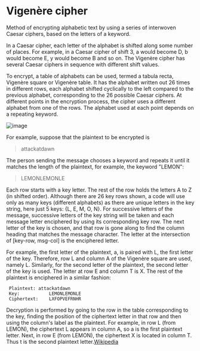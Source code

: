 # Vigenère cipher
Method of encrypting alphabetic text by using a series of interwoven Caesar ciphers, based on the letters of a keyword.

In a Caesar cipher, each letter of the alphabet is shifted along some number of places. For example, in a Caesar cipher of shift 3, a would become D, b would become E, y would become B and so on. The Vigenère cipher has several Caesar ciphers in sequence with different shift values.

To encrypt, a table of alphabets can be used, termed a tabula recta, Vigenère square or Vigenère table. It has the alphabet written out 26 times in different rows, each alphabet shifted cyclically to the left compared to the previous alphabet, corresponding to the 26 possible Caesar ciphers. At different points in the encryption process, the cipher uses a different alphabet from one of the rows. The alphabet used at each point depends on a repeating keyword.

![image](https://user-images.githubusercontent.com/35137354/152219943-d2660014-a2a2-4390-a590-9bdb1222a92d.png)

For example, suppose that the plaintext to be encrypted is

> attackatdawn

The person sending the message chooses a keyword and repeats it until it matches the length of the plaintext, for example, the keyword "LEMON":

> LEMONLEMONLE

Each row starts with a key letter. The rest of the row holds the letters A to Z (in shifted order). Although there are 26 key rows shown, a code will use only as many keys (different alphabets) as there are unique letters in the key string, here just 5 keys: {L, E, M, O, N}. For successive letters of the message, successive letters of the key string will be taken and each message letter enciphered by using its corresponding key row. The next letter of the key is chosen, and that row is gone along to find the column heading that matches the message character. The letter at the intersection of [key-row, msg-col] is the enciphered letter.

For example, the first letter of the plaintext, a, is paired with L, the first letter of the key. Therefore, row L and column A of the Vigenère square are used, namely L. Similarly, for the second letter of the plaintext, the second letter of the key is used. The letter at row E and column T is X. The rest of the plaintext is enciphered in a similar fashion:
```
 Plaintext:	attackatdawn
 Key:	        LEMONLEMONLE
 Ciphertext:	LXFOPVEFRNHR
```
Decryption is performed by going to the row in the table corresponding to the key, finding the position of the ciphertext letter in that row and then using the column's label as the plaintext. For example, in row L (from LEMON), the ciphertext L appears in column A, so a is the first plaintext letter. Next, in row E (from LEMON), the ciphertext X is located in column T. Thus t is the second plaintext letter.[Wikipedia](https://en.wikipedia.org/wiki/Vigen%C3%A8re_cipher)
